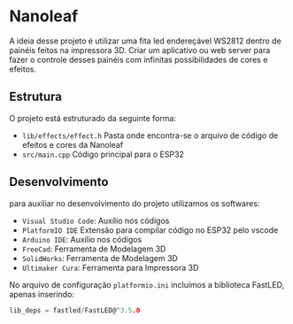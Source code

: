 # Nanoleaf
A ideia desse projeto é utilizar uma fita led endereçável WS2812 dentro de painéis feitos na impressora 3D. Criar um aplicativo ou web server para fazer o controle desses painéis com infinitas possibilidades de cores e efeitos.

## Estrutura
O projeto está estruturado da seguinte forma:

- `lib/effects/effect.h` Pasta onde encontra-se o arquivo de código de efeitos e cores da Nanoleaf
- `src/main.cpp` Código principal para o ESP32


## Desenvolvimento
para auxiliar no desenvolvimento do projeto utilizamos os softwares:

- `Visual Studio Code`: Auxílio nos códigos
- `PlatformIO IDE` Extensão para compilar código no ESP32 pelo vscode
- `Arduino IDE`: Auxílio nos códigos
- `FreeCad`: Ferramenta de Modelagem 3D
- `SolidWorks`: Ferramenta de Modelagem 3D
- `Ultimaker Cura`: Ferramenta para Impressora 3D

No arquivo de configuração `platformio.ini` incluímos a biblioteca FastLED, apenas inserindo:
```c
lib_deps = fastled/FastLED@^3.5.0
```